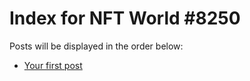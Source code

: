 # Index for NFT World #8250
Posts will be displayed in the order below:

- [Your first post](./001-first.md)

